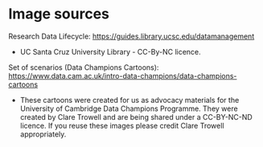 # Image sources

Research Data Lifecycle: https://guides.library.ucsc.edu/datamanagement

* UC Santa Cruz University Library - CC-By-NC licence.

Set of scenarios (Data Champions Cartoons): https://www.data.cam.ac.uk/intro-data-champions/data-champions-cartoons

* These cartoons were created for us as advocacy materials for the University of Cambridge Data Champions Programme. They were created by Clare Trowell and are being shared under a CC-BY-NC-ND licence. If you reuse these images please credit Clare Trowell appropriately.
